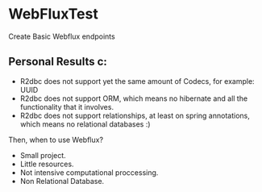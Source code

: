 # WebFluxTest
Create Basic Webflux endpoints

## Personal Results c:
- R2dbc does not support yet the same amount of Codecs, for example: UUID
- R2dbc does not support ORM, which means no hibernate and all the functionality that it involves.
- R2dbc does not support relationships, at least on spring annotations, which means no relational databases :)

Then, when to use Webflux?
+ Small project.
+ Little resources.
+ Not intensive computational proccessing.
+ Non Relational Database.
